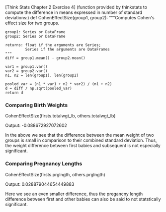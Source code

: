[Think Stats Chapter 2 Exercise 4] 
(function provided by thinkstats to compute the difference in means expressed in number of standard deviations:)
def CohenEffectSize(group1, group2):
"""Computes Cohen's effect size for two groups.
    
    group1: Series or DataFrame
    group2: Series or DataFrame
    
    returns: float if the arguments are Series;
             Series if the arguments are DataFrames
    """
    diff = group1.mean() - group2.mean()

    var1 = group1.var()
    var2 = group2.var()
    n1, n2 = len(group1), len(group2)

    pooled_var = (n1 * var1 + n2 * var2) / (n1 + n2)
    d = diff / np.sqrt(pooled_var)
    return d 
   
   ### Comparing Birth Weights
   
   CohenEffectSize(firsts.totalwgt_lb, others.totalwgt_lb)
   
   Output: -0.088672927072602
   
   In the above we see that the difference between the mean weight of two groups is small in comparison to their combined        standard deviation. Thus, the weight difference between first babies and subsequent is not especially significant.
   
   ### Comparing Pregnancy Lengths
   
   CohenEffectSize(firsts.prglngth, others.prglngth)
   
   Output: 0.028879044654449883
   
Here we see an even smaller difference, thus the pregancny length difference between first and other babies can also be     said to not statstically significant.


    
